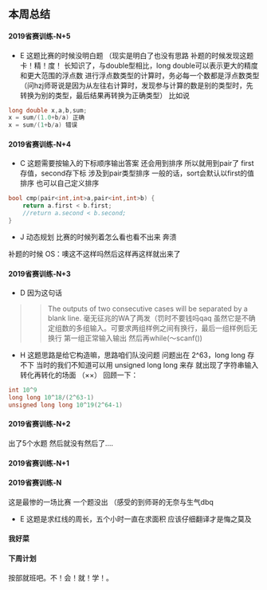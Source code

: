 ## 本周总结
#### 2019省赛训练-N+5
- E
这题比赛的时候没明白题 （现实是明白了也没有思路
补题的时候发现这题卡！精！度！
长知识了，与double型相比，long double可以表示更大的精度和更大范围的浮点数
进行浮点数类型的计算时，务必每一个数都是浮点数类型
（问hzj师哥说是因为从左往右计算时，发现参与计算的数是别的类型时，先转换为别的类型，最后结果再转换为正确类型）
比如说
```cpp
long double x,a,b,sum;
x = sum/(1.0+b/a) 正确
x = sum/(1+b/a) 错误
```

#### 2019省赛训练-N+4 
- C
这题需要按输入的下标顺序输出答案
还会用到排序
所以就用到pair了 first存值，second存下标
涉及到pair类型排序 
一般的话，sort会默认以first的值排序
也可以自己定义排序 
```cpp
bool cmp(pair<int,int>a,pair<int,int>b) {
    return a.first < b.first;
    //return a.second < b.second;
}
```

- J
动态规划
比赛的时候列着怎么看也看不出来 奔溃

补题的时候 OS：噢这不这样吗然后这样再这样就出来了

#### 2019省赛训练-N+3

- D
因为这句话
>> The outputs of two consecutive cases will be separated by a blank line.
毫无征兆的WA了两发（罚时不要钱吗qaq
虽然它是不确定组数的多组输入。可要求两组样例之间有换行，最后一组样例后无换行
第一组正常输入输出 然后再while(～scanf())

- H
这题思路是给它构造嘛，思路咱们队没问题
问题出在 2^63，long long 存不下 当时的我们不知道可以用 unsigned long long 来存
就出现了字符串输入转化再转化的场面 （××）
回顾一下：
```c
int 10^9 
long long 10^18/(2^63-1) 
unsigned long long 10^19(2^64-1) 
```

#### 2019省赛训练-N+2
出了5个水题 然后就没有然后了....

#### 2019省赛训练-N+1

#### 2019省赛训练-N

这是最惨的一场比赛 一个题没出 （感受的到师哥的无奈与生气dbq

- E 这题是求红线的周长，五个小时一直在求面积
应该仔细翻译才是悔之莫及


#### 我好菜

#### 下周计划
按部就班吧。不！会！就！学！。






